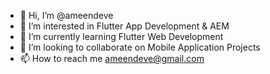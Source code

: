 - 👋 Hi, I’m @ameendeve
- 👀 I’m interested in Flutter App Development & AEM
- 🌱 I’m currently learning Flutter Web Development
- 💞️ I’m looking to collaborate on Mobile Application Projects
- 📫 How to reach me ameendeve@gmail.com

<!---
ameendeve/ameendeve is a ✨ special ✨ repository because its `README.md` (this file) appears on your GitHub profile.
You can click the Preview link to take a look at your changes.
--->
